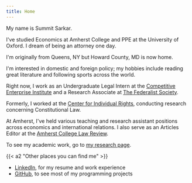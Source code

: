 ```yaml
---
title: Home
---
```


My name is Summit Sarkar.

I've studied Economics at Amherst College and PPE at the University of Oxford. I dream of being an attorney one day.

I'm originally from Queens, NY but Howard County, MD is now home.

I'm interested in domestic and foreign policy; my hobbies include reading great literature and following sports across the world.

Right now, I work as an Undergraduate Legal Intern at the [Competitive Enterprise Institute](https://cei.org/) and a Research Associate at [The Federalist Society](https://fedsoc.org/). 

Formerly, I worked at the [Center for Individual Rights](https://en.wikipedia.org/wiki/Center_for_Individual_Rights), conducting research concerning Constitutional Law.

At Amherst, I've held various teaching and research assistant positions across economics and international relations. I also serve as an Articles Editor at the [Amherst College Law Review](https://amherstlawreview.wordpress.com/).

To see my academic work, go to [my research page](/research).

{{< a2 "Other places you can find me" >}}

- [LinkedIn](https://www.linkedin.com/in/summit-sarkar/), for my resume and work experience
- [GitHub](https://github.com/ssharker21), to see most of my programming projects
